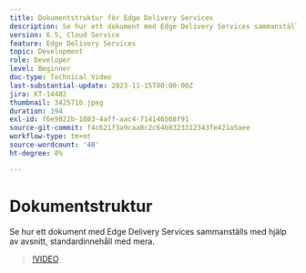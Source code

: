 ```yaml
---
title: Dokumentstruktur för Edge Delivery Services
description: Se hur ett dokument med Edge Delivery Services sammanställs med hjälp av avsnitt, standardinnehåll med mera.
version: 6.5, Cloud Service
feature: Edge Delivery Services
topic: Development
role: Developer
level: Beginner
doc-type: Technical Video
last-substantial-update: 2023-11-15T00:00:00Z
jira: KT-14482
thumbnail: 3425716.jpeg
duration: 194
exl-id: f6e9822b-1803-4aff-aac4-714146568f91
source-git-commit: f4c621f3a9caa8c2c64b8323312343fe421a5aee
workflow-type: tm+mt
source-wordcount: '40'
ht-degree: 0%

---
```


# Dokumentstruktur

Se hur ett dokument med Edge Delivery Services sammanställs med hjälp av avsnitt, standardinnehåll med mera.

>[!VIDEO](https://video.tv.adobe.com/v/3425716/?learn=on)
